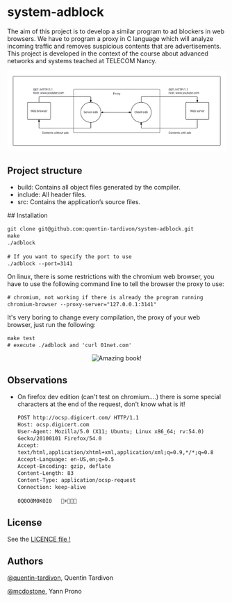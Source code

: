 # system-adblock

The aim of this project is to develop a similar program to ad blockers in web browsers. We have to program a proxy in C language which will analyze incoming traffic and removes suspicious contents that are advertisements. This project is developed in the context of the course about advanced networks and systems teached at TELECOM Nancy.

![Schema of the proxy to implement](doc/schema.png)


## Project structure

- build: Contains all object files generated by the compiler.
- include: All header files.
- src: Contains the application’s source files.


## Installation

    git clone git@github.com:quentin-tardivon/system-adblock.git
    make
    ./adblock

    # If you want to specify the port to use
    ./adblock --port=3141


On linux, there is some restrictions with the chromium web browser, you have to use the following command line to tell the browser the proxy to use:

    # chromium, not working if there is already the program running
    chromium-browser --proxy-server="127.0.0.1:3141"

It's very boring to change every compilation, the proxy of your web browser, just run the following:

    make test
    # execute ./adblock and 'curl 01net.com'

<p align="center">
<img width="45%" src="https://s-media-cache-ak0.pinimg.com/564x/03/54/ce/0354ce58a7a4308edcc46dd9238e12d7.jpg" alt="Amazing book!"/>
</p>



## Observations

- On firefox dev edition (can't test on chromium....) there is some special characters at the end of the request, don't know what is it!

      POST http://ocsp.digicert.com/ HTTP/1.1
      Host: ocsp.digicert.com
      User-Agent: Mozilla/5.0 (X11; Ubuntu; Linux x86_64; rv:54.0) Gecko/20100101 Firefox/54.0
      Accept: text/html,application/xhtml+xml,application/xml;q=0.9,*/*;q=0.8
      Accept-Language: en-US,en;q=0.5
      Accept-Encoding: gzip, deflate
      Content-Length: 83
      Content-Type: application/ocsp-request
      Connection: keep-alive

      0Q0O0M0K0I0	+


## License

See the [LICENCE file !](https://github.com/quentin-tardivon/system-adblock/blob/master/LICENSE)

## Authors

[@quentin-tardivon](https://github.com/quentin-tardivon), Quentin Tardivon

[@mcdostone](https://github.com/mcdostone), Yann Prono
